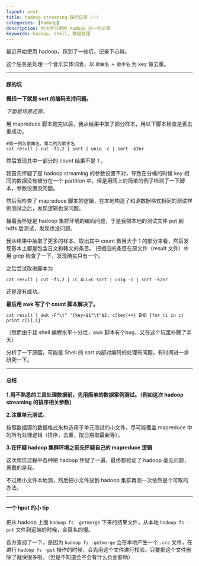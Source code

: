 ```yaml
---
layout: post
title: hadoop streaming 踩坑记录（一）
categories: [hadoop]
description: 初次学习使用 hadoop 的一些记录
keywords: hadoop, shell, 数据处理
---
```


最近开始使用 hadoop，踩到了一些坑，记录下心得。

这个任务是处理一个音乐实体词表，以 `歌曲名 + 歌手名` 为 key 做去重。

------
#### 踩的坑

**概括一下就是 sort 的编码支持问题。**

*下面是场景还原。*

用 mapreduce 脚本跑完以后，我从结果中取了部分样本，用以下脚本检查是否去重成功。
```
#第一列为歌曲名，第二列为歌手名
cat result | cut -f1,2 | sort | uniq -c | sort -k2nr
```
然后发现其中一部分的 count 结果不是 1 。

我首先怀疑了是 hadoop streaming 的参数设置不对，导致在分桶的时候 key 相同的数据没有被分在一个 partition 中。但是用网上的简单的例子检测了一下脚本，参数设置没问题。

然后我检查了 mapreduce 脚本的逻辑，在本地构造了和源数据格式相同的测试样例测试之后，发现逻辑也没问题。

接着我怀疑是 hadoop 集群环境的编码问题，于是我把本地的测试文件 put 到 hdfs 后测试，发现也没问题。

我从结果中抽取了更多的样本，取出其中 count 数目大于 1 的部分来看，然后发现基本上都是包含日文和韩文的条目。
把相应的条目在原文件（result 文件）中用 grep 检查了一下，发现确实只有一个。

之后尝试改进脚本为 
```
cat result | cut -f1,2 | LC_ALL=C sort | uniq -c | sort -k2nr
```
还是没有成功。

**最后用 awk 写了个 count 脚本解决了。**
```
cat result | awk -F"\t" '{key=$1"\t"$2; c[key]++} END {for (i in c) print c[i],i}'
```
（然而由于我 shell 编程水平十分烂，awk 脚本有个bug，又在这个坑里扑腾了半天）

分析了一下原因，可能是 Shell 的 sort 内部对编码的处理有问题，有时间进一步研究一下。

------
#### 总结

**1.用不熟悉的工具处理数据前，先用简单的数据案例测试。（例如这次 hadoop streaming 的排序相关参数）**


**2.注重单元测试。**

按照数据源的数据格式来构造用于单元测试的小文件，尽可能覆盖 mapreduce 中的所有处理逻辑（排序，去重，按日期取最新等）。


**3.在怀疑 hadoop 集群环境之前先怀疑自己的 mapreduce 逻辑**

这次爬坑过程中各种把 hadoop 怀疑了一遍，最终都验证了 hadoop 毫无问题，愚蠢的是我。

不过用小文件本地测，然后把小文件放到 hadoop 集群再测一次依然是个可取的办法。 


------
#### 一个 hput 的小 tip

把从 hadoop 上面 `hadoop fs -getmerge` 下来的结果文件，从本地 `hadoop fs -put` 文件到远端的时候，会莫名的慢。

各方查阅了一下，是因为 `hadoop fs -getmerge` 会在本地产生一个 `.crc` 文件，在进行 `hadoop fs -put` 操作的时候，会先用这个文件进行校验。只要把这个文件删除了就快很多啦。（但是不知道会不会有什么负面影响）


